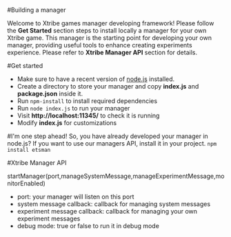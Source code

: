 #Building a manager

Welcome to Xtribe games manager developing framework! Please follow the **Get Started** section steps to install locally a manager for your own Xtribe game. This manager is the starting point for developing your own manager, providing useful tools to enhance creating experiments experience. Please refer to **Xtribe Manager API** section for details.

#Get started
- Make sure to have a recent version of [node.js](https://nodejs.org/) installed.
- Create a directory to store your manager and copy **index.js** and **package.json** inside it.
- Run `npm-install` to install required dependencies
- Run `node index.js` to run your manager
- Visit **http://localhost:11345/** to check it is running
- Modify **index.js** for customizations

#I'm one step ahead!
So, you have already developed your manager in node.js? If you want to use our managers API, install it in your project.
`npm install etsman`

#Xtribe Manager API

startManager(port,manageSystemMessage,manageExperimentMessage,monitorEnabled)
- port: your manager will listen on this port
- system message callback: callback for managing system messages
- experiment message callback: callback for managing your own experiment messages
- debug mode: true or false to run it in debug mode




